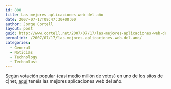 ```yaml
---
id: 888
title: Las mejores aplicaciones web del año
date: 2007-07-17T09:47:30+00:00
author: Jorge Cortell
layout: post
guid: http://www.cortell.net/2007/07/17/las-mejores-aplicaciones-web-del-ano/
permalink: /2007/07/17/las-mejores-aplicaciones-web-del-ano/
categories:
  - General
  - Noticias
  - Technology
  - Technolust
---
```

Según votación popular (casi medio millón de votos) en uno de los sitos de c|net, <a target="_blank" title="Webware" href="http://www.webware.com/html/ww/100.html">aquí­</a> tenéis las mejores aplicaciones web del año.